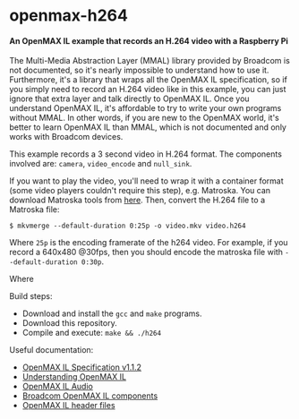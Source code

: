 openmax-h264
============

#### An OpenMAX IL example that records an H.264 video with a Raspberry Pi ####

The Multi-Media Abstraction Layer (MMAL) library provided by Broadcom is not documented, so it's nearly impossible to understand how to use it. Furthermore, it's a library that wraps all the OpenMAX IL specification, so if you simply need to record an H.264 video like in this example, you can just ignore that extra layer and talk directly to OpenMAX IL. Once you understand OpenMAX IL, it's affordable to try to write your own programs without MMAL. In other words, if you are new to the OpenMAX world, it's better to learn OpenMAX IL than MMAL, which is not documented and only works with Broadcom devices.

This example records a 3 second video in H.264 format. The components involved are: `camera`, `video_encode` and `null_sink`.

If you want to play the video, you'll need to wrap it with a container format (some video players couldn't require this step), e.g. Matroska. You can download Matroska tools from [here](http://www.bunkus.org/videotools/mkvtoolnix). Then, convert the H.264 file to a Matroska file:

```
$ mkvmerge --default-duration 0:25p -o video.mkv video.h264
```

Where `25p` is the encoding framerate of the h264 video. For example, if you record a 640x480 @30fps, then you should encode the matroska file with `--default-duration 0:30p`.

Where

Build steps:

- Download and install the `gcc` and `make` programs.
- Download this repository.
- Compile and execute: `make && ./h264`

Useful documentation:

- [OpenMAX IL Specification v1.1.2](https://www.khronos.org/registry/omxil/specs/OpenMAX_IL_1_1_2_Specification.pdf)
- [Understanding OpenMAX IL](http://www.slideshare.net/pchethan/understanding-open-max-il-18376762)
- [OpenMAX IL Audio](http://jan.newmarch.name/LinuxSound/Sampled/OpenMAX)
- [Broadcom OpenMAX IL components](https://github.com/raspberrypi/firmware/tree/master/documentation/ilcomponents)
- [OpenMAX IL header files](https://github.com/raspberrypi/firmware/tree/master/opt/vc/include/IL)